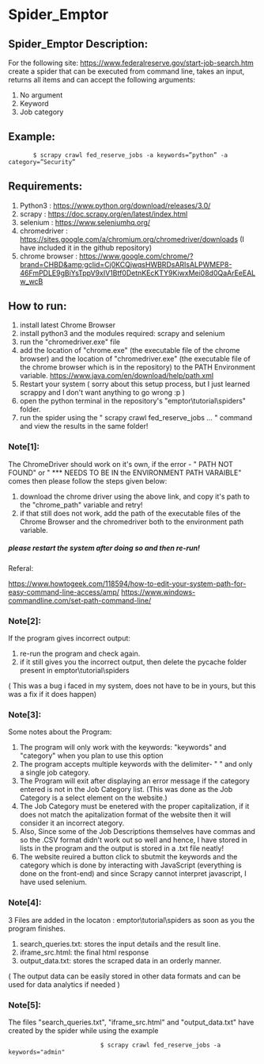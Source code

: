 # Spider_Emptor

## Spider_Emptor  Description:
For the following site: https://www.federalreserve.gov/start-job-search.htm create a spider that can be executed from command line, takes an input, returns all items and can accept the following arguments: 
1) No argument 
2) Keyword 
3) Job category   
## Example:  
           $ scrapy crawl fed_reserve_jobs -a keywords=”python” -a category=”Security”  

## Requirements:  
1) Python3 : https://www.python.org/download/releases/3.0/ 
2) scrapy : https://doc.scrapy.org/en/latest/index.html 
3) selenium : https://www.seleniumhq.org/ 
4) chromedriver : https://sites.google.com/a/chromium.org/chromedriver/downloads
(I have included it in the github repository) 
5) chrome browser :  https://www.google.com/chrome/?brand=CHBD&amp;gclid=Cj0KCQjwqsHWBRDsARIsALPWMEP8-46FmPDLE9gBiYsTppV9xIV1Btf0DetnKEcKTY9KiwxMei08d0QaArEeEALw_wcB  

## How to run: 
1) install latest Chrome Browser 
2) install python3 and the modules required: scrapy and selenium 
4) run the "chromedriver.exe" file
5) add the location of "chrome.exe" (the executable file of the chrome browser) and the location of "chromedriver.exe" (the executable file of the chrome browser which is in the repository) to the PATH Environment variable. https://www.java.com/en/download/help/path.xml
6) Restart your system ( sorry about this setup process, but I just learned scrappy and I don't want anything to go wrong :p )
7) open the python terminal in the repository's "emptor\tutorial\spiders" folder.
8) run the spider using the " scrapy crawl fed_reserve_jobs *...* " command and view the results in the same folder!

### Note[1]: 
The ChromeDriver should work on it's own, if the error - " PATH NOT FOUND" or " *** NEEDS TO BE IN the ENVIRONMENT PATH VARAIBLE" comes then please follow the steps given below:
1) download the chrome driver using the above link, and copy it's path to the "chrome_path" variable and retry!
2) if that still does not work, add the path of the executable files of the Chrome Browser and the chromedriver both to the environment path variable.

##### please restart the system after doing so and then re-run!
Referal:

https://www.howtogeek.com/118594/how-to-edit-your-system-path-for-easy-command-line-access/amp/
https://www.windows-commandline.com/set-path-command-line/

### Note[2]:
If the program gives incorrect output:
1) re-run the program and check again.
2) if it still gives you the incorrect output, then delete the pycache folder present in emptor\tutorial\spiders

( This was a bug i faced in my system, does not have to be in yours, but this was a fix if it does happen)

### Note[3]:
Some notes about the Program:
1) The program will only work with the keywords: "keywords" and "category" when you plan to use this option
2) The program accepts multiple keywords with the delimiter- " " and only a single job category.
3) The Program will exit after displaying an error message if the category entered is not in the Job Category list.
(This was done as the Job Category is a select element on the website.)
4) The Job Category must be enetered with the proper capitalization, if it does not match the apitalization format of the website then it will consider it an incorrect ategory.
4) Also, Since some of the Job Descriptions themselves have commas and so the .CSV format didn't work out so well and hence, I have stored in lists in the program and the output is stored in a .txt file neatly!
5) The website reuired a button click to sbutmit the keywords and the category which is done by interacting with JavaScript (everything is done on the front-end) and since Scrapy cannot interpret javascript, I have used selenium. 

### Note[4]: 
3 Files are added in the locaton : emptor\tutorial\spiders as soon as you the program finishes. 
1) search_queries.txt: stores the input details and the result line.
2) iframe_src.html: the final html response
3) output_data.txt: stores the scraped data in an orderly manner. 

( The output data can be easily stored in other data formats and can be used for data analytics if needed )

### Note[5]:
The files "search_queries.txt", "iframe_src.html" and "output_data.txt" have created by the spider while using the example 
 
                              $ scrapy crawl fed_reserve_jobs -a keywords="admin" 

